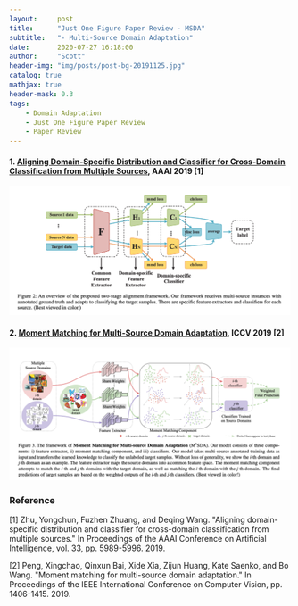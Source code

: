 ```yaml
---
layout:     post
title:      "Just One Figure Paper Review - MSDA"
subtitle:   "- Multi-Source Domain Adaptation"
date:       2020-07-27 16:18:00
author:     "Scott"
header-img: "img/posts/post-bg-20191125.jpg"
catalog: true
mathjax: true
header-mask: 0.3
tags:
    - Domain Adaptation
    - Just One Figure Paper Review
    - Paper Review
---
```




<!-- # Multi-Source Domain Adaptation -->



#### 1. [Aligning Domain-Specific Distribution and Classifier for Cross-Domain Classification from Multiple Sources](https://aaai.org/ojs/index.php/AAAI/article/view/4551), AAAI 2019 [1]

![MFSAN](/img/posts/paperreview/zhu2019aligning.png?raw=true)

#### 2. [Moment Matching for Multi-Source Domain Adaptation](http://openaccess.thecvf.com/content_ICCV_2019/papers/Peng_Moment_Matching_for_Multi-Source_Domain_Adaptation_ICCV_2019_paper.pdf), ICCV 2019  [2]

![MMMSDA](/img/posts/paperreview/peng2019moment.png?raw=true)



### Reference

[1] Zhu, Yongchun, Fuzhen Zhuang, and Deqing Wang. "Aligning domain-specific distribution and classifier for cross-domain classification from multiple sources." In Proceedings of the AAAI Conference on Artificial Intelligence, vol. 33, pp. 5989-5996. 2019.

[2] Peng, Xingchao, Qinxun Bai, Xide Xia, Zijun Huang, Kate Saenko, and Bo Wang. "Moment matching for multi-source domain adaptation." In Proceedings of the IEEE International Conference on Computer Vision, pp. 1406-1415. 2019.
